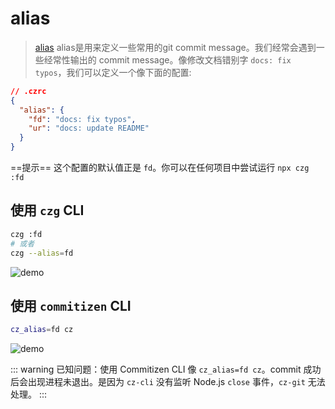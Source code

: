 # alias

> [alias](/zh/config/engineer.html#alias) alias是用来定义一些常用的git commit message。我们经常会遇到一些经常性输出的 commit message。像修改文档错别字 `docs: fix typos`，我们可以定义一个像下面的配置:

```json
// .czrc
{
  "alias": {
    "fd": "docs: fix typos",
    "ur": "docs: update README"
  }
}
```

==提示== 这个配置的默认值正是 `fd`。你可以在任何项目中尝试运行 `npx czg :fd`

## 使用 `czg` CLI

```bash
czg :fd
# 或者
czg --alias=fd
```

![demo](https://user-images.githubusercontent.com/40693636/176847992-23cbc56c-5487-4679-a84a-b4fe38a32b34.gif)

## 使用 `commitizen` CLI

```bash
cz_alias=fd cz
```

![demo](https://user-images.githubusercontent.com/40693636/176701915-3f57721a-a54b-4e23-8de6-4d205e01ef9f.gif)

::: warning
已知问题：使用 Commitizen CLI 像 `cz_alias=fd cz`。commit 成功后会出现进程未退出。是因为 `cz-cli` 没有监听 Node.js `close` 事件，`cz-git` 无法处理。
:::
